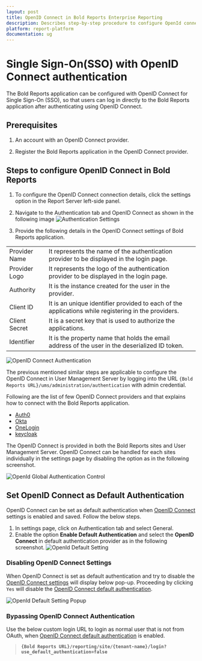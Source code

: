 ```yaml
---
layout: post
title: OpenID Connect in Bold Reports Enterprise Reporting
description: Describes step-by-step procedure to configure OpenId connect settings, so that the user can login to the Bold Reports application.
platform: report-platform
documentation: ug
---
```


# Single Sign-On(SSO) with OpenID Connect authentication

The Bold Reports application can be configured with OpenID Connect for Single Sign-On (SSO), so that users can log in directly to the Bold Reports application after authenticating using OpenID Connect.

## Prerequisites

1. An account with an OpenID Connect provider.

2. Register the Bold Reports application in the OpenID Connect provider.

## Steps to configure OpenID Connect in Bold Reports

1. To configure the OpenID Connect connection details, click the settings option in the Report Server left-side panel.

2. Navigate to the Authentication tab and OpenID Connect as shown in the following image
![Authentication Settings](/static/assets/on-premise/images/authentication/single-sign-on/openid-connect/authentication-settings.png)

3. Provide the following details in the OpenID Connect settings of Bold Reports application.
<table>
<tr>
    <td>
        Provider Name
    </td>
    <td>
        It represents the name of the authentication provider to be displayed in the login page.
    </td>
</tr>
<tr>
    <td>
        Provider Logo
    </td>
    <td>
        It represents the logo of the authentication provider to be displayed in the login page.
    </td>
</tr>
<tr>
    <td>
        Authority
    </td>
    <td>
        It is the instance created for the user in the provider.
    </td>
</tr>
<tr>
    <td>
        Client ID
    </td>
    <td>
        It is an unique identifier provided to each of the applications while registering in the providers.
    </td>
</tr>
<tr>
    <td>
        Client Secret
    </td>
    <td>
        It is a secret key that is used to authorize the applications.
    </td>
</tr>
<tr>
    <td>
        Identifier
    </td>
    <td>
        It is the property name that holds the email address of the user in the deserialized ID token.
    </td>
</tr>
</table>

   ![OpenID Connect Authentication](/static/assets/on-premise/images/authentication/single-sign-on/openid-connect/openid-connect-authentication.png)

The previous mentioned similar steps are applicable to configure the OpenID Connect in User Management Server by logging into the URL `{Bold Reports URL}/ums/administration/authentication` with admin credential.

Following are the list of few OpenID Connect providers and that explains how to connect with the Bold Reports application.

* [Auth0](./../openid-connect/auth0/)
* [Okta](./../openid-connect/okta/)
* [OneLogin](./../openid-connect/onelogin/)
* [keycloak](./../openid-connect/keycloak/)

The OpenID Connect is provided in both the Bold Reports sites and User Management Server. OpenID Connect can be handled for each sites individually in the settings page by disabling the option as in the following screenshot.

![OpenId Global Authentication Control](/static/assets/on-premise/images/authentication/single-sign-on/openid-connect/openid-global-authentication-control.png)

## Set OpenID Connect as Default Authentication

OpenID Connect can be set as default authentication when [OpenID Connect](#steps-to-configure-openid-connect-in-bold-reports) settings is enabled and saved. Follow the below steps.
1. In settings page, click on Authentication tab and select General.
2. Enable the option **Enable Default Authentication** and select the **OpenID Connect** in default authentication provider as in the following screenshot.
![OpenId Default Setting](/static/assets/on-premise/images/authentication/single-sign-on/openid-connect/openid-default-authentication.png)

### Disabling OpenID Connect Settings

When OpenID Connect is set as default authentication and try to disable the [OpenID Connect settings](#steps-to-configure-openid-connect-in-bold-reports) will display below pop-up. Proceeding by clicking `Yes` will disable the [OpenID Connect default authentication](#set-openid-connect-as-default-authentication).

![OpenId Default Setting Popup](/static/assets/on-premise/images/authentication/single-sign-on/openid-connect/openid-default-authentication-popup.png)

### Bypassing OpenID Connect Authentication

Use the below custom login URL to login as normal user that is not from OAuth, when [OpenID Connect default authentication](#set-openid-connect-as-default-authentication) is enabled.
>**`{Bold Reports URL}/reporting/site/{tenant-name}/login?use_default_authentication=false`**